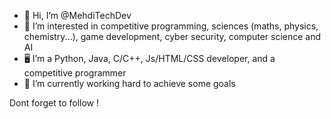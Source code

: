 - 👋 Hi, I’m @MehdiTechDev
- 👀 I’m interested in competitive programming, sciences (maths, physics, chemistry...), game development, cyber security, computer science and AI
- 🖥️ I’m a Python, Java, C/C++, Js/HTML/CSS developer, and a competitive programmer
- 🌱 I’m currently working hard to achieve some goals
<!---
MehdiTechDev/MehdiTechDev is a ✨ special ✨ repository because its `README.md` (this file) appears on your GitHub profile.
You can click the Preview link to take a look at your changes.
--->
Dont forget to follow !
